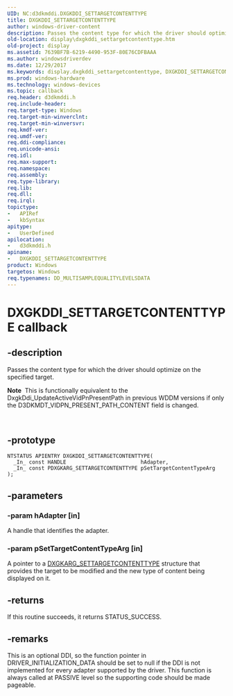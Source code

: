 ```yaml
---
UID: NC:d3dkmddi.DXGKDDI_SETTARGETCONTENTTYPE
title: DXGKDDI_SETTARGETCONTENTTYPE
author: windows-driver-content
description: Passes the content type for which the driver should optimize on the specified target.
old-location: display\dxgkddi_settargetcontenttype.htm
old-project: display
ms.assetid: 7639BF7B-6219-4490-953F-80E76CDFBAAA
ms.author: windowsdriverdev
ms.date: 12/29/2017
ms.keywords: display.dxgkddi_settargetcontenttype, DXGKDDI_SETTARGETCONTENTTYPE callback function [Display Devices], DXGKDDI_SETTARGETCONTENTTYPE, d3dkmddi/DXGKDDI_SETTARGETCONTENTTYPE
ms.prod: windows-hardware
ms.technology: windows-devices
ms.topic: callback
req.header: d3dkmddi.h
req.include-header: 
req.target-type: Windows
req.target-min-winverclnt: 
req.target-min-winversvr: 
req.kmdf-ver: 
req.umdf-ver: 
req.ddi-compliance: 
req.unicode-ansi: 
req.idl: 
req.max-support: 
req.namespace: 
req.assembly: 
req.type-library: 
req.lib: 
req.dll: 
req.irql: 
topictype: 
-	APIRef
-	kbSyntax
apitype: 
-	UserDefined
apilocation: 
-	d3dkmddi.h
apiname: 
-	DXGKDDI_SETTARGETCONTENTTYPE
product: Windows
targetos: Windows
req.typenames: DD_MULTISAMPLEQUALITYLEVELSDATA
---
```


# DXGKDDI_SETTARGETCONTENTTYPE callback


## -description


Passes the content type for which the driver should optimize on the specified target.  <div class="alert"><b>Note</b>  This is functionally equivalent to the DxgkDdi_UpdateActiveVidPnPresentPath in previous WDDM versions if only the D3DKMDT_VIDPN_PRESENT_PATH_CONTENT field is changed.</div>
<div> </div>



## -prototype


````
NTSTATUS APIENTRY DXGKDDI_SETTARGETCONTENTTYPE(
  _In_ const HANDLE                        hAdapter,
  _In_ const PDXGKARG_SETTARGETCONTENTTYPE pSetTargetContentTypeArg
);
````


## -parameters




### -param hAdapter [in]

A handle that identifies the adapter.


### -param pSetTargetContentTypeArg [in]

A pointer to a <a href="..\d3dkmddi\ns-d3dkmddi-_dxgkarg_settargetcontenttype.md">DXGKARG_SETTARGETCONTENTTYPE</a> structure that provides the target to be modified and the new type of content being displayed on it.


## -returns


If this routine succeeds, it returns STATUS_SUCCESS. 



## -remarks


This is an optional DDI, so the function pointer in DRIVER_INITIALIZATION_DATA should be set to null if the DDI is not implemented for every adapter supported by the driver.
This function is always called at PASSIVE level so the supporting code should be made pageable.




